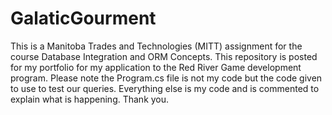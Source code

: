 # GalaticGourment
This is a Manitoba Trades and Technologies (MITT) assignment for the course Database Integration and ORM Concepts. This repository is posted for my portfolio for my application to the Red River Game development program. Please note the Program.cs file is not my code but the code given to use to test our queries. Everything else is my code and is commented to explain what is happening. Thank you.
